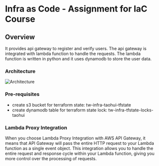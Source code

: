# Infra as Code - Assignment for IaC Course

## Overview
It provides api gateway to register and verify users. The api gateway is integrated with lambda function to handle the requests. The lambda function is written in python and it uses dynamodb to store the user data.

### Architecture
![Architecture](./images/assignment.png)


### Pre-requisites
- create s3 bucket for terraform state: tw-infra-taohui-tfstate
- create dynamodb table for terraform state lock: tw-infra-tfstate-locks-taohui

### Lambda Proxy Integration
When you choose Lambda Proxy Integration with AWS API Gateway, it means that API Gateway will pass the entire HTTP request to your Lambda function as a single event object. This integration allows you to handle the entire request and response cycle within your Lambda function, giving you more control over the processing of requests.
